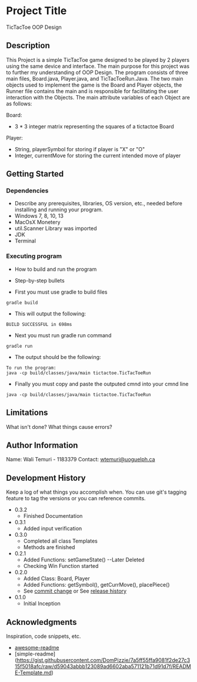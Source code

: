 # Project Title

TicTacToe OOP Design

## Description

This Project is a simple TicTacToe game designed to be played by 2 players using the same device and interface. The main purpose for this project was to further my understanding of OOP Design.
The program consists of three main files, Board.java, Player.java, and TicTacToeRun.Java. The two main objects used to implement the game is the Board and Player objects, the Runner file contains the main
and is responsible for facilitating the user interaction with the Objects. The main attribute variables of each Object are as follows:

Board:
* 3 * 3 integer matrix representing the squares of a tictactoe Board

Player:
* String, playerSymbol for storing if player is "X" or "O"
* Integer, currentMove for storing the current intended move of player
## Getting Started

### Dependencies

* Describe any prerequisites, libraries, OS version, etc., needed before installing and running your program.
* Windows 7, 8, 10, 13
* MacOsX Monetery
* util.Scanner Library was imported
* JDK
* Terminal

### Executing program

* How to build and run the program
* Step-by-step bullets

* First you must use gradle to build files
```
gradle build
```
* This will output the following:
```
BUILD SUCCESSFUL in 698ms
```
* Next you must run gradle run command
```
gradle run
```
* The output should be the following:
```
To run the program:
java -cp build/classes/java/main tictactoe.TicTacToeRun
```
* Finally you must copy and paste the outputed cmnd into your cmnd line
```
java -cp build/classes/java/main tictactoe.TicTacToeRun
```

## Limitations

What isn't done? What things cause errors?  

## Author Information
Name: Wali Temuri - 1183379
Contact: wtemuri@uoguelph.ca
## Development History

Keep a log of what things you accomplish when.  You can use git's tagging feature to tag the versions or you can reference commits.
* 0.3.2
    * Finished Documentation
* 0.3.1
    * Added input verification
* 0.3.0
    * Completed all class Templates
    * Methods are finished
* 0.2.1
    * Added Functions: setGameState() --Later Deleted
    * Checking Win Function started
* 0.2.0
    * Added Class: Board, Player
    * Added Functions: getSymbol(), getCurrMove(), placePiece()
    * See [commit change]() or See [release history]()
* 0.1.0
    * Initial Inception 

## Acknowledgments

Inspiration, code snippets, etc.
* [awesome-readme](https://github.com/matiassingers/awesome-readme)
* [simple-readme] (https://gist.githubusercontent.com/DomPizzie/7a5ff55ffa9081f2de27c315f5018afc/raw/d59043abbb123089ad6602aba571121b71d91d7f/README-Template.md)



